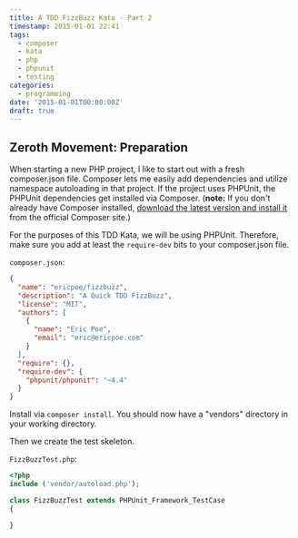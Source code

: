 ```yaml
---
title: A TDD FizzBuzz Kata - Part 2
timestamp: 2015-01-01 22:41
tags:
  - composer
  - kata
  - php
  - phpunit
  - testing
categories: 
  - programming
date: '2015-01-01T00:00:00Z'
draft: true
---
```


## Zeroth Movement: Preparation

When starting a new PHP project, I like to start out with a fresh composer.json file. Composer lets me easily add dependencies and utilize namespace autoloading in that project. If the project uses PHPUnit, the PHPUnit dependencies get installed via Composer. (**note:** If you don't already have Composer installed, [download the latest version and install it](https://getcomposer.org/download/) from the official Composer site.)

For the purposes of this TDD Kata, we will be using PHPUnit. Therefore, make sure you add at least the `require-dev` bits to your composer.json file.

`composer.json`:

```json
{
  "name": "ericpoe/fizzbuzz",
  "description": "A Quick TDD FizzBuzz",
  "license": "MIT",
  "authors": [
    {
      "name": "Eric Poe",
      "email": "eric@ericpoe.com"
    }
  ],
  "require": {},
  "require-dev": {
    "phpunit/phpunit": "~4.4"
  }
}
```

Install via `composer install`. You should now have a "vendors" directory in your working directory.

Then we create the test skeleton.

`FizzBuzzTest.php`:

```php
<?php
include ('vendor/autoload.php');

class FizzBuzzTest extends PHPUnit_Framework_TestCase
{

}
```

